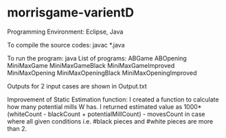 # morrisgame-varientD

Programming Environment: Eclipse, Java

To compile the source codes:
	javac *.java

To run the program:
	java <programName> <inputFileName> <outputFileName> <depth>
	List of programs:
		ABGame
		ABOpening
		MiniMaxGame
		MiniMaxGameBlack
		MiniMaxGameImproved
		MiniMaxOpening
		MiniMaxOpeningBlack
		MiniMaxOpeningImproved
		
Outputs for 2 input cases are shown in Output.txt

Improvement of Static Estimation function: I created a function to calculate how many potential mills W has. I returned estimated value as 1000*(whiteCount - blackCount + potentialMillCount) - movesCount in case where all given conditions i.e. #black pieces and #white pieces are more than 2. 
